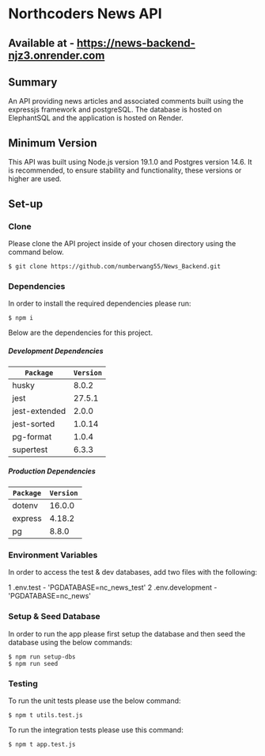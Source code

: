 # Northcoders News API

## Available at - https://news-backend-njz3.onrender.com

## Summary
An API providing news articles and associated comments built using the expressjs framework and postgreSQL. The database is hosted on ElephantSQL and the application is hosted on Render.

## Minimum Version

This API was built using Node.js version 19.1.0 and Postgres version 14.6. It is recommended, to ensure stability and functionality, these versions or higher are used. 

## Set-up

### Clone

Please clone the API project inside of your chosen directory using the command below.
```
$ git clone https://github.com/numberwang55/News_Backend.git
```
### Dependencies

In order to install the required dependencies please run:
```
$ npm i
```
Below are the dependencies for this project.

##### Development Dependencies 

|`Package`     | `Version` |     
| -------------|-----------|     
| husky        |  8.0.2    |    
| jest         |  27.5.1   |    
| jest-extended|  2.0.0    |    
| jest-sorted  |  1.0.14   |
| pg-format    |  1.0.4    |
| supertest    |  6.3.3    |

##### Production Dependencies

| `Package`   | `Version` |
| ------------|---------- |
|  dotenv     |  16.0.0   |
|  express    |  4.18.2   |
|  pg         |  8.8.0    |


### Environment Variables

In order to access the test & dev databases, add two files with the following: 

1 .env.test - 'PGDATABASE=nc_news_test'
2 .env.development - 'PGDATABASE=nc_news'

### Setup & Seed Database

In order to run the app please first setup the database and then seed the database using the below commands:
```
$ npm run setup-dbs
$ npm run seed
```
### Testing

To run the unit tests please use the below command:
```
$ npm t utils.test.js
```
To run the integration tests please use this command:
```
$ npm t app.test.js
```